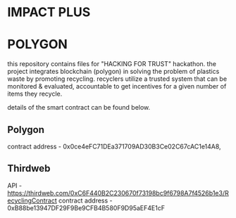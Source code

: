 # IMPACT PLUS
# POLYGON
this repository contains files for "HACKING FOR TRUST" hackathon.
the project integrates blockchain (polygon) in solving the problem of plastics waste by promoting recycling.
recyclers utilize a trusted system that can be monitored & evaluated, accountable to get incentives for a given number of items they recycle. 

details of the smart contract can be found below.
## Polygon
contract address - 0x0ce4eFC71DEa371709AD30B3Ce02C67cAC1e14A8,
## Thirdweb
API - https://thirdweb.com/0xC6F440B2C230670f73198bc9f6798A7f4526b1e3/RecyclingContract
contract address - 0xB88be13947DF29F9Be9CFB4B580F9D95aEF4E1cF
